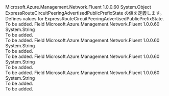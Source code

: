 <Type Name="ExpressRouteCircuitPeeringAdvertisedPublicPrefixState" FullName="Microsoft.Azure.Management.Network.Fluent.Models.ExpressRouteCircuitPeeringAdvertisedPublicPrefixState">
  <TypeSignature Language="C#" Value="public static class ExpressRouteCircuitPeeringAdvertisedPublicPrefixState" />
  <TypeSignature Language="ILAsm" Value=".class public auto ansi abstract sealed beforefieldinit ExpressRouteCircuitPeeringAdvertisedPublicPrefixState extends System.Object" />
  <TypeSignature Language="DocId" Value="T:Microsoft.Azure.Management.Network.Fluent.Models.ExpressRouteCircuitPeeringAdvertisedPublicPrefixState" />
  <TypeSignature Language="VB.NET" Value="Public Class ExpressRouteCircuitPeeringAdvertisedPublicPrefixState" />
  <TypeSignature Language="F#" Value="type ExpressRouteCircuitPeeringAdvertisedPublicPrefixState = class" />
  <AssemblyInfo>
    <AssemblyName>Microsoft.Azure.Management.Network.Fluent</AssemblyName>
    <AssemblyVersion>1.0.0.60</AssemblyVersion>
  </AssemblyInfo>
  <Base>
    <BaseTypeName>System.Object</BaseTypeName>
  </Base>
  <Interfaces />
  <Docs>
    <summary>
            <span data-ttu-id="4d4bc-101">ExpressRouteCircuitPeeringAdvertisedPublicPrefixState の値を定義します。</span><span class="sxs-lookup"><span data-stu-id="4d4bc-101">Defines values for ExpressRouteCircuitPeeringAdvertisedPublicPrefixState.</span></span>
            </summary>
    <remarks>To be added.</remarks>
  </Docs>
  <Members>
    <Member MemberName="Configured">
      <MemberSignature Language="C#" Value="public const string Configured;" />
      <MemberSignature Language="ILAsm" Value=".field public static literal string Configured" />
      <MemberSignature Language="DocId" Value="F:Microsoft.Azure.Management.Network.Fluent.Models.ExpressRouteCircuitPeeringAdvertisedPublicPrefixState.Configured" />
      <MemberSignature Language="VB.NET" Value="Public Const Configured As String " />
      <MemberSignature Language="F#" Value="val mutable Configured : string" Usage="Microsoft.Azure.Management.Network.Fluent.Models.ExpressRouteCircuitPeeringAdvertisedPublicPrefixState.Configured" />
      <MemberType>Field</MemberType>
      <AssemblyInfo>
        <AssemblyName>Microsoft.Azure.Management.Network.Fluent</AssemblyName>
        <AssemblyVersion>1.0.0.60</AssemblyVersion>
      </AssemblyInfo>
      <ReturnValue>
        <ReturnType>System.String</ReturnType>
      </ReturnValue>
      <Docs>
        <summary>To be added.</summary>
        <remarks>To be added.</remarks>
      </Docs>
    </Member>
    <Member MemberName="Configuring">
      <MemberSignature Language="C#" Value="public const string Configuring;" />
      <MemberSignature Language="ILAsm" Value=".field public static literal string Configuring" />
      <MemberSignature Language="DocId" Value="F:Microsoft.Azure.Management.Network.Fluent.Models.ExpressRouteCircuitPeeringAdvertisedPublicPrefixState.Configuring" />
      <MemberSignature Language="VB.NET" Value="Public Const Configuring As String " />
      <MemberSignature Language="F#" Value="val mutable Configuring : string" Usage="Microsoft.Azure.Management.Network.Fluent.Models.ExpressRouteCircuitPeeringAdvertisedPublicPrefixState.Configuring" />
      <MemberType>Field</MemberType>
      <AssemblyInfo>
        <AssemblyName>Microsoft.Azure.Management.Network.Fluent</AssemblyName>
        <AssemblyVersion>1.0.0.60</AssemblyVersion>
      </AssemblyInfo>
      <ReturnValue>
        <ReturnType>System.String</ReturnType>
      </ReturnValue>
      <Docs>
        <summary>To be added.</summary>
        <remarks>To be added.</remarks>
      </Docs>
    </Member>
    <Member MemberName="NotConfigured">
      <MemberSignature Language="C#" Value="public const string NotConfigured;" />
      <MemberSignature Language="ILAsm" Value=".field public static literal string NotConfigured" />
      <MemberSignature Language="DocId" Value="F:Microsoft.Azure.Management.Network.Fluent.Models.ExpressRouteCircuitPeeringAdvertisedPublicPrefixState.NotConfigured" />
      <MemberSignature Language="VB.NET" Value="Public Const NotConfigured As String " />
      <MemberSignature Language="F#" Value="val mutable NotConfigured : string" Usage="Microsoft.Azure.Management.Network.Fluent.Models.ExpressRouteCircuitPeeringAdvertisedPublicPrefixState.NotConfigured" />
      <MemberType>Field</MemberType>
      <AssemblyInfo>
        <AssemblyName>Microsoft.Azure.Management.Network.Fluent</AssemblyName>
        <AssemblyVersion>1.0.0.60</AssemblyVersion>
      </AssemblyInfo>
      <ReturnValue>
        <ReturnType>System.String</ReturnType>
      </ReturnValue>
      <Docs>
        <summary>To be added.</summary>
        <remarks>To be added.</remarks>
      </Docs>
    </Member>
    <Member MemberName="ValidationNeeded">
      <MemberSignature Language="C#" Value="public const string ValidationNeeded;" />
      <MemberSignature Language="ILAsm" Value=".field public static literal string ValidationNeeded" />
      <MemberSignature Language="DocId" Value="F:Microsoft.Azure.Management.Network.Fluent.Models.ExpressRouteCircuitPeeringAdvertisedPublicPrefixState.ValidationNeeded" />
      <MemberSignature Language="VB.NET" Value="Public Const ValidationNeeded As String " />
      <MemberSignature Language="F#" Value="val mutable ValidationNeeded : string" Usage="Microsoft.Azure.Management.Network.Fluent.Models.ExpressRouteCircuitPeeringAdvertisedPublicPrefixState.ValidationNeeded" />
      <MemberType>Field</MemberType>
      <AssemblyInfo>
        <AssemblyName>Microsoft.Azure.Management.Network.Fluent</AssemblyName>
        <AssemblyVersion>1.0.0.60</AssemblyVersion>
      </AssemblyInfo>
      <ReturnValue>
        <ReturnType>System.String</ReturnType>
      </ReturnValue>
      <Docs>
        <summary>To be added.</summary>
        <remarks>To be added.</remarks>
      </Docs>
    </Member>
  </Members>
</Type>